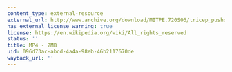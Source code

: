```yaml
---
content_type: external-resource
external_url: http://www.archive.org/download/MITPE.720S06/tricep_pushdown-220k.mp4
has_external_license_warning: true
license: https://en.wikipedia.org/wiki/All_rights_reserved
status: ''
title: MP4 - 2MB
uid: 096d73ac-abcd-4a4a-98eb-46b2117670de
wayback_url: ''
---
```

